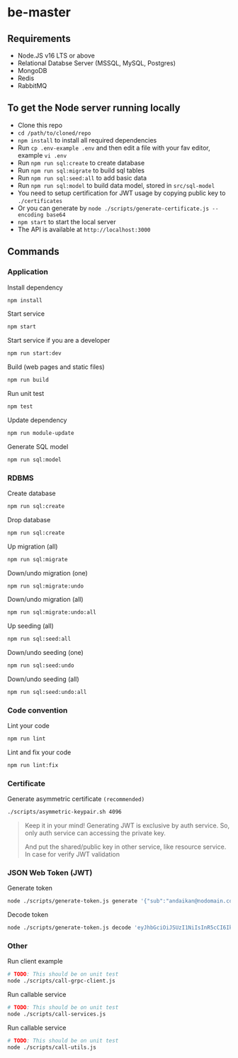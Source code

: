# be-master

## Requirements

- Node.JS v16 LTS or above
- Relational Databse Server (MSSQL, MySQL, Postgres)
- MongoDB
- Redis
- RabbitMQ

## To get the Node server running locally

- Clone this repo
- `cd /path/to/cloned/repo`
- `npm install` to install all required dependencies
- Run `cp .env-example .env` and then edit a file with your fav editor, example `vi .env`
- Run `npm run sql:create` to create database
- Run `npm run sql:migrate` to build sql tables
- Run `npm run sql:seed:all` to add basic data
- Run `npm run sql:model` to build data model, stored in `src/sql-model`
- You need to setup certification for JWT usage by copying public key to `./certificates`
- Or you can generate by `node ./scripts/generate-certificate.js --encoding base64`
- `npm start` to start the local server
- The API is available at `http://localhost:3000`

## Commands
### Application
Install dependency
```sh
npm install
```

Start service
```sh
npm start
```

Start service if you are a developer
```sh
npm run start:dev
```

Build (web pages and static files)
```sh
npm run build
```

Run unit test
```sh
npm test
```

Update dependency
```sh
npm run module-update
```

Generate SQL model
```sh
npm run sql:model
```

### RDBMS
Create database
```sh
npm run sql:create
```

Drop database
```sh
npm run sql:create
```

Up migration (all)
```sh
npm run sql:migrate
```

Down/undo migration (one)
```sh
npm run sql:migrate:undo
```

Down/undo migration (all)
```sh
npm run sql:migrate:undo:all
```

Up seeding (all)
```sh
npm run sql:seed:all
```

Down/undo seeding (one)
```sh
npm run sql:seed:undo
```

Down/undo seeding (all)
```sh
npm run sql:seed:undo:all
```

### Code convention
Lint your code
```sh
npm run lint
```

Lint and fix your code
```sh
npm run lint:fix
```

### Certificate
Generate asymmetric certificate `(recommended)`
```sh
./scripts/asymmetric-keypair.sh 4096
```
> Keep it in your mind! Generating JWT is exclusive by auth service. So, only auth service can accessing the private key.
> 
> And put the shared/public key in other service, like resource service. In case for verify JWT validation

### JSON Web Token (JWT)
Generate token
```sh
node ./scripts/generate-token.js generate '{"sub":"andaikan@nodomain.com","profile":{"accountId":"1","usrRegistrantId":"1","uname":"andaikan","email":"andaikan@nodomain.com","phone":"+6286313149xxx","name":"Andaikan"},"roles":["owner"],"scope":"offline_access","client_id":"all-in-one-client","aud":"http://localhost:3001/xyz"}'
```

Decode token
```sh
node ./scripts/generate-token.js decode 'eyJhbGciOiJSUzI1NiIsInR5cCI6IkpXVCJ9.eyJzdWIiOiJhbmRhaWthbkBub2RvbWFpbi5jb20iLCJwcm9maWxlIjp7ImFjY291bnRJZCI6IjEiLCJ1c3JSZWdpc3RyYW50SWQiOiIxIiwidW5hbWUiOiJhbmRhaWthbiIsImVtYWlsIjoiYW5kYWlrYW5Abm9kb21haW4uY29tIiwicGhvbmUiOiIrNjI4NjMxMzE0OXh4eCIsIm5hbWUiOiJBbmRhaWthbiJ9LCJyb2xlcyI6WyJvd25lciJdLCJzY29wZSI6Im9mZmxpbmVfYWNjZXNzIiwiY2xpZW50X2lkIjoiYWxsLWluLW9uZS1jbGllbnQiLCJhdWQiOiJodHRwOi8vbG9jYWxob3N0OjMwMDEveHl6IiwiaXNzIjoiaHR0cDovL2xvY2FsaG9zdC9vYXV0aC9hL2IvYyIsImV4cCI6MTcwMzE2NTAxOSwiaWF0IjoxNjcxNjI1MDE5fQ.VwjWqOKmcns9z0wdaKwolFveAbY96ehmTO6cizO6utLJuXStsrQd9DerIo9YY81zHc1xfAoP_ubR__uVRkk1Ecv4H0VevzM2NPvG7iwtoHsaUPLTgcZ9havrhfQcTD9lvIfBG4yffZL5BPN9FFSpoCu7KfmS7PyDgKmgekYnQLRNGclwq1Lic1z8awPXs_p_JxxUCBrvXwK1HpMGj-WnC56QIPnKD1uV9polgglmeT-dLDsIafSrec8JFc1gGlr1R0A_zO0NbfWfy7iStW03nGPwcZ0cJhu0OfMs5ZXX1ySyA11M_aNcKYRi4hZaMKDtOIDB0pbSZbg5CTpC43NGIg'
```

### Other
Run client example
```sh
# TODO: This should be on unit test
node ./scripts/call-grpc-client.js
```

Run callable service
```sh
# TODO: This should be on unit test
node ./scripts/call-services.js
```

Run callable service
```sh
# TODO: This should be on unit test
node ./scripts/call-utils.js
```
